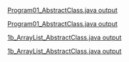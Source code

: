 [Program01_AbstractClass.java output](https://github.com/rashmitha006/Java-Programs-With-Outputs/blob/main/program1.png)

[Program01_AbstractClass.java output](https://github.com/rashmitha006/Java-Programs-With-Outputs/blob/main/program11.png)

[1b_ArrayList_AbstractClass.java output](https://github.com/rashmitha006/Java-Programs-With-Outputs/blob/main/1ba.png) 

[1b_ArrayList_AbstractClass.java output](https://github.com/rashmitha006/Java-Programs-With-Outputs/blob/main/1bb.png)

